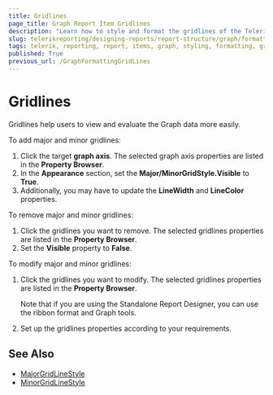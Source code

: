 ```yaml
---
title: Gridlines
page_title: Graph Report Item Gridlines 
description: "Learn how to style and format the gridlines of the Telerik Reporting Graph report item."
slug: telerikreporting/designing-reports/report-structure/graph/formatting-a-graph/gridlines
tags: telerik, reporting, report, items, graph, styling, formatting, gridlines
published: True
previous_url: /GraphFormattingGridLines
---
```


# Gridlines

Gridlines help users to view and evaluate the Graph data more easily.

To add major and minor gridlines:

1. Click the target __graph axis__. The selected graph axis properties are listed in the __Property Browser__.
1. In the __Appearance__ section, set the **Major/MinorGridStyle.Visible** to **True**. 
1. Additionally, you may have to update the **LineWidth** and **LineColor** properties. 

To remove major and minor gridlines:

1. Click the gridlines you want to remove. The selected gridlines properties are listed in the __Property Browser__.
1. Set the __Visible__ property to __False__. 

To modify major and minor gridlines:

1. Click the gridlines you want to modify. The selected gridlines properties are listed in the __Property Browser__.

    Note that if you are using the Standalone Report Designer, you can use the ribbon format and Graph tools. 

1. Set up the gridlines properties according to your requirements. 


## See Also
 
* [MajorGridLineStyle](/reporting/api/Telerik.Reporting.GraphAxis#Telerik_Reporting_GraphAxis_MajorGridLineStyle)  
* [MinorGridLineStyle](/reporting/api/Telerik.Reporting.GraphAxis#Telerik_Reporting_GraphAxis_MinorGridLineStyle)
